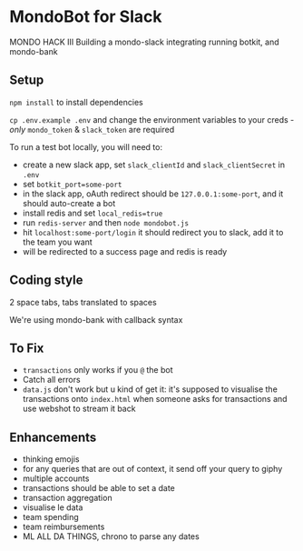 # MondoBot for Slack
MONDO HACK III
Building a mondo-slack integrating running botkit, and mondo-bank

## Setup
`npm install` to install dependencies

`cp .env.example .env` and change the environment variables to your creds - *only* `mondo_token` & `slack_token` are required

To run a test bot locally, you will need to:
- create a new slack app, set `slack_clientId` and `slack_clientSecret` in `.env`
- set `botkit_port=some-port`
- in the slack app, oAuth redirect should be `127.0.0.1:some-port`, and it should auto-create a bot
- install redis and set `local_redis=true`
- run `redis-server` and then `node mondobot.js`
- hit `localhost:some-port/login` it should redirect you to slack, add it to the team you want
- will be redirected to a success page and redis is ready


## Coding style
2 space tabs, tabs translated to spaces

We're using mondo-bank with callback syntax

## To Fix
- `transactions` only works if you `@` the bot
- Catch all errors
- `data.js` don't work but u kind of get it: it's supposed to visualise the transactions onto `index.html` when someone asks for transactions and use webshot to stream it back

## Enhancements
- thinking emojis
- for any queries that are out of context, it send off your query to giphy
- multiple accounts
- transactions should be able to set a date
- transaction aggregation
- visualise le data
- team spending
- team reimbursements
- ML ALL DA THINGS, chrono to parse any dates